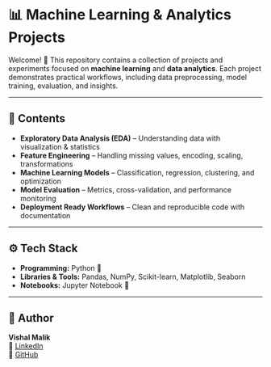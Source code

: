 # 📊 Machine Learning & Analytics Projects

Welcome! 👋
This repository contains a collection of projects and experiments focused on **machine learning** and **data analytics**. Each project demonstrates practical workflows, including data preprocessing, model training, evaluation, and insights.

---

## 📂 Contents

* **Exploratory Data Analysis (EDA)** – Understanding data with visualization & statistics
* **Feature Engineering** – Handling missing values, encoding, scaling, transformations
* **Machine Learning Models** – Classification, regression, clustering, and optimization
* **Model Evaluation** – Metrics, cross-validation, and performance monitoring
* **Deployment Ready Workflows** – Clean and reproducible code with documentation

---

## ⚙️ Tech Stack

* **Programming:** Python 🐍
* **Libraries & Tools:** Pandas, NumPy, Scikit-learn, Matplotlib, Seaborn
* **Notebooks:** Jupyter Notebook 📒

---


## 👤 Author

**Vishal Malik**  
🔗 [LinkedIn](https://www.linkedin.com/in/vishalmalik18/)  
🔗 [GitHub](https://github.com/vishalmalik18)
